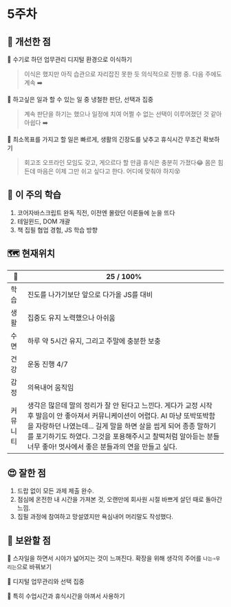 # 5주차
## 🤡 개선한 점 
🚩 수기로 하던 업무관리 디지털 환경으로 이식하기
> 이식은 했지만 아직 습관으로 자리잡진 못한 듯 의식적으로 진행 중. 다음 주에도 계속 ➡️

🚩 하고싶은 일과 할 수 있는 일 중 냉철한 판단, 선택과 집중
> 계속 판단을 하기는 했으나 일정에 치여 어쩔 수 없는 선택이 이루어졌던 것 같아 아쉽다 ➡️
 
🚩 최소목표를 가지고 할 일은 빠르게, 생활의 긴장도를 낮추고 휴식시간 무조건 확보하기
> 회고조 오프라인 모임도 갖고, 게으르다 할 만큼 휴식은 충분히 가졌다😂 몸은 힘든데 마음은 이제 그만 쉬고 싶다고 한다. 어디에 맞춰야 하지😵

## 📓 이 주의 학습

1. 코어자바스크립트 완독 직전, 이전엔 몰랐던 이론들에 눈을 뜨다
2. 테일윈드, DOM 개괄
3. 책 집필 협업 경험, JS 학습 방향

## 🗺️ 현재위치

 🐾 | 25 / 100%
--  |--
학습| 진도를 나가기보단 앞으로 다가올 JS를 대비
생활| 집중도 유지 노력했으나 아쉬움
수면| 하루 약 5시간 유지, 그리고 주말에 충분한 보충
건강| 운동 진행 4/7
감정| 의욕내어 움직임
커뮤니티| 생각은 많은데 말의 정리가 잘 안 된다고 느낀다. 게다가 교정 시작 후 발음이 안 좋아져서 커뮤니케이션이 어렵다. AI 마냥 또박또박함을 자랑하던 나였는데... 길게 말을 하면 살을 씹게 되어 종종 말하기를 포기하기도 하였다. 그것을 포용해주시고 찰떡처럼 알아듣는 분들 너무 좋아! 멋사에서 좋은 분들과의 연을 만들고 싶다.
  
## 😍 잘한 점

1. 드랍 없이 모든 과제 제출 완수.
2. 점심에 온전한 내 시간을 가져본 것, 오랜만에 회사원 시절 바쁘게 살던 때로 돌아간 느낌.
3. 집필 과정에 참여하고 망설였지만 욕심내어 머리말도 작성했다.

## 🤢 보완할 점

🚩 스자일을 하면서 시야가 넓어지는 것이 느껴진다. 확장을 위해 생각의 주어를 `나는➩우리는`으로 바꿔보기

🚩 디지털 업무관리와 선택 집중

🚩 특히 수업시간과 휴식시간을 아껴서 사용하기


